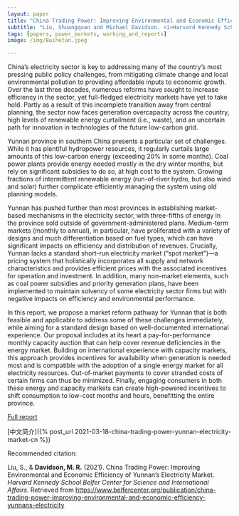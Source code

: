 ```yaml
---
layout: paper
title: "China Trading Power: Improving Environmental and Economic Efficiency of Yunnan’s Electricity Market"
subtitle: "Liu, Shuangquan and Michael Davidson. <i>Harvard Kennedy School Belfer Center for Science and International Affairs</i>."
tags: [papers, power_markets, working_and_reports]
image: /img/Baihetan.jpeg

---
```


China’s electricity sector is key to addressing many of the country’s most pressing public policy challenges, from mitigating climate change and local environmental pollution to providing affordable inputs to economic growth. Over the last three decades, numerous reforms have sought to increase efficiency in the sector, yet full-fledged electricity markets have yet to take hold. Partly as a result of this incomplete transition away from central planning, the sector now faces generation overcapacity across the country, high levels of renewable energy curtailment (i.e., waste), and an uncertain path for innovation in technologies of the future low-carbon grid.

Yunnan province in southern China presents a particular set of challenges. While it has plentiful hydropower resources, it regularly curtails large amounts of this low-carbon energy (exceeding 20% in some months). Coal power plants provide energy needed mostly in the dry winter months, but rely on significant subsidies to do so, at high cost to the system. Growing fractions of intermittent renewable energy (run-of-river hydro, but also wind and solar) further complicate efficiently managing the system using old planning models.

Yunnan has pushed further than most provinces in establishing market-based mechanisms in the electricity sector, with three-fifths of energy in the province sold outside of government-administered plans. Medium-term markets (monthly to annual), in particular, have proliferated with a variety of designs and much differentiation based on fuel types, which can have significant impacts on efficiency and distribution of revenues. Crucially, Yunnan lacks a standard short-run electricity market (“spot market”)—a pricing system that holistically incorporates all supply and network characteristics and provides efficient prices with the associated incentives for operation and investment. In addition, many non-market elements, such as coal power subsidies and priority generation plans, have been implemented to maintain solvency of some electricity sector firms but with negative impacts on efficiency and environmental performance.

In this report, we propose a market reform pathway for Yunnan that is both feasible and applicable to address some of these challenges immediately, while aiming for a standard design based on well-documented international experience. Our proposal includes at its heart a pay-for-performance monthly capacity auction that can help cover revenue deficiencies in the energy market. Building on international experience with capacity markets, this approach provides incentives for availability when generation is needed most and is compatible with the adoption of a single energy market for all electricity resources. Out-of-market payments to cover stranded costs of certain firms can thus be minimized. Finally, engaging consumers in both these energy and capacity markets can create high-powered incentives to shift consumption to low-cost months and hours, benefitting the entire province.


[Full report](https://www.belfercenter.org/publication/china-trading-power-improving-environmental-and-economic-efficiency-yunnans-electricity)

[中文简介]({% post_url 2021-03-18-china-trading-power-yunnan-electricity-market-cn %})


Recommended citation:

Liu, S., & **Davidson, M. R.** (2021). China Trading Power: Improving Environmental and Economic Efficiency of Yunnan’s Electricity Market. _Harvard Kennedy School Belfer Center for Science and International Affairs_. Retrieved from https://www.belfercenter.org/publication/china-trading-power-improving-environmental-and-economic-efficiency-yunnans-electricity



